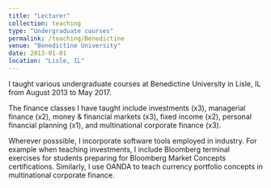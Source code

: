 ```yaml
---
title: "Lecturer"
collection: teaching
type: "Undergraduate courses"
permalink: /teaching/Benedictine
venue: "Benedictine University"
date: 2013-01-01
location: "Lisle, IL"
---
```


I taught various undergraduate courses at Benedictine University in Lisle, IL from August 2013 to May 2017. 

The finance classes I have taught include investments (x3), managerial finance (x2), money & financial markets (x3), fixed income (x2), personal financial planning (x1), and multinational corporate finance (x3). 

Wherever posssible, I incorporate software tools employed in industry. For example when teaching investments, I include Bloomberg terminal exercises for students preparing for Bloomberg Market Concepts certifications. Similarly, I use OANDA to teach currency portfolio concepts in multinational corporate finance.
